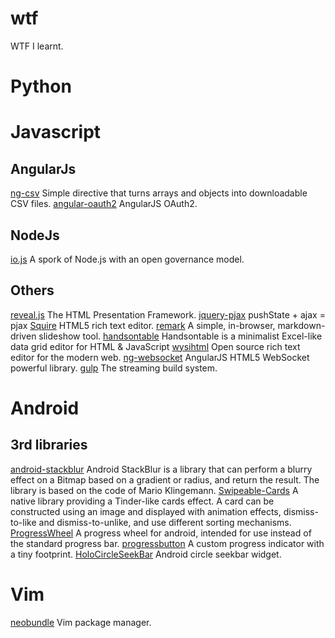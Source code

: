 # wtf
WTF I learnt.

# Python

# Javascript
## AngularJs
[ng-csv](https://github.com/asafdav/ng-csv) Simple directive that turns arrays and objects into downloadable CSV files.
[angular-oauth2](https://github.com/seegno/angular-oauth2) AngularJS OAuth2.

## NodeJs
[io.js](https://github.com/iojs/io.js) A spork of Node.js with an open governance model.

## Others
[reveal.js](https://github.com/hakimel/reveal.js) The HTML Presentation Framework.
[jquery-pjax](https://github.com/defunkt/jquery-pjax) pushState + ajax = pjax
[Squire](https://github.com/neilj/Squire) HTML5 rich text editor.
[remark](https://github.com/gnab/remark) A simple, in-browser, markdown-driven slideshow tool.
[handsontable](https://github.com/handsontable/handsontable) Handsontable is a minimalist Excel-like data grid editor for HTML & JavaScript
[wysihtml](https://github.com/Voog/wysihtml) Open source rich text editor for the modern web.
[ng-websocket](https://github.com/wilk/ng-websocket) AngularJS HTML5 WebSocket powerful library.
[gulp](https://github.com/gulpjs/gulp) The streaming build system.

# Android
## 3rd libraries
[android-stackblur](https://github.com/kikoso/android-stackblur) Android StackBlur is a library that can perform a blurry effect on a Bitmap based on a gradient or radius, and return the result. The library is based on the code of Mario Klingemann.
[Swipeable-Cards](https://github.com/kikoso/Swipeable-Cards) A native library providing a Tinder-like cards effect. A card can be constructed using an image and displayed with animation effects, dismiss-to-like and dismiss-to-unlike, and use different sorting mechanisms.
[ProgressWheel](https://github.com/Todd-Davies/ProgressWheel) A progress wheel for android, intended for use instead of the standard progress bar.
[progressbutton](https://github.com/f2prateek/progressbutton) A custom progress indicator with a tiny footprint.
[HoloCircleSeekBar](https://github.com/JesusM/HoloCircleSeekBar) Android circle seekbar widget.

# Vim
[neobundle](https://github.com/Shougo/neobundle.vim) Vim package manager.
